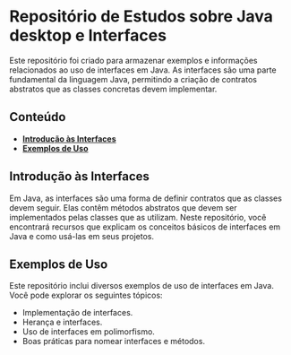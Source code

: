 # Repositório de Estudos sobre Java desktop e Interfaces

Este repositório foi criado para armazenar exemplos e informações relacionados ao uso de interfaces em Java. As interfaces são uma parte fundamental da linguagem Java, permitindo a criação de contratos abstratos que as classes concretas devem implementar. 

## Conteúdo

- [**Introdução às Interfaces**](#introdução-às-interfaces)
- [**Exemplos de Uso**](#exemplos-de-uso)

## Introdução às Interfaces

Em Java, as interfaces são uma forma de definir contratos que as classes devem seguir. Elas contêm métodos abstratos que devem ser implementados pelas classes que as utilizam. Neste repositório, você encontrará recursos que explicam os conceitos básicos de interfaces em Java e como usá-las em seus projetos.

## Exemplos de Uso

Este repositório inclui diversos exemplos de uso de interfaces em Java. Você pode explorar os seguintes tópicos:

- Implementação de interfaces.
- Herança e interfaces.
- Uso de interfaces em polimorfismo.
- Boas práticas para nomear interfaces e métodos.




